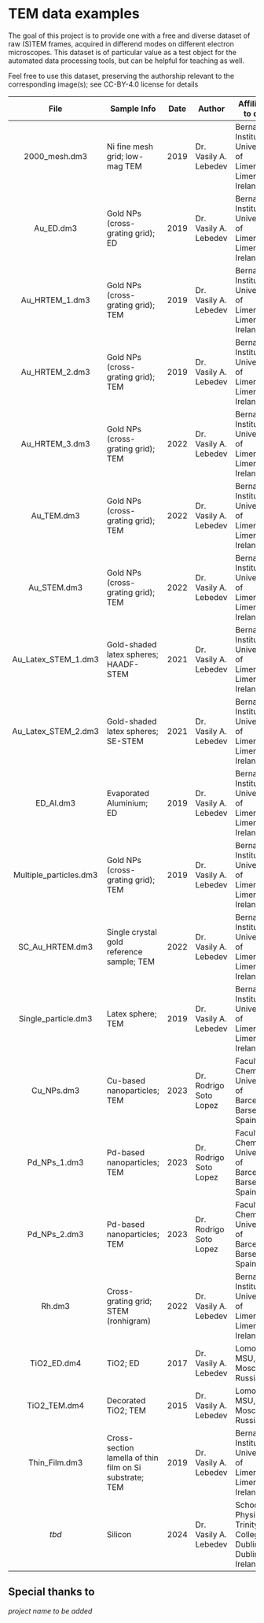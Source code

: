 # TEM data examples

The goal of this project is to provide one with a free and diverse dataset of raw (S)TEM frames, acquired in differend modes on different electron microscopes.
This dataset is of particular value as a test object for the automated data processing tools, but can be helpful for teaching as well.

Feel free to use this dataset, preserving the authorship relevant to the corresponding image(s); see CC-BY-4.0 license for details

| File | Sample Info | Date | Author | Affiliation to date| Notes |
| :---: | ------ | :---: | --- | --- | --- |
| 2000_mesh.dm3 | Ni fine mesh grid; low-mag TEM | 2019 | Dr. Vasily A. Lebedev | Bernal Institute, University of Limerick, Limerick, Ireland||
| Au_ED.dm3 | Gold NPs (cross-grating grid); ED | 2019 | Dr. Vasily A. Lebedev | Bernal Institute, University of Limerick, Limerick, Ireland||
| Au_HRTEM_1.dm3 | Gold NPs (cross-grating grid); TEM | 2019 | Dr. Vasily A. Lebedev | Bernal Institute, University of Limerick, Limerick, Ireland||
| Au_HRTEM_2.dm3 | Gold NPs (cross-grating grid); TEM | 2019 | Dr. Vasily A. Lebedev | Bernal Institute, University of Limerick, Limerick, Ireland||
| Au_HRTEM_3.dm3 | Gold NPs (cross-grating grid); TEM | 2022 | Dr. Vasily A. Lebedev | Bernal Institute, University of Limerick, Limerick, Ireland||
| Au_TEM.dm3 | Gold NPs (cross-grating grid); TEM | 2022 | Dr. Vasily A. Lebedev | Bernal Institute, University of Limerick, Limerick, Ireland||
| Au_STEM.dm3 | Gold NPs (cross-grating grid); TEM | 2022 | Dr. Vasily A. Lebedev | Bernal Institute, University of Limerick, Limerick, Ireland||
| Au_Latex_STEM_1.dm3 | Gold-shaded latex spheres; HAADF-STEM | 2021 | Dr. Vasily A. Lebedev | Bernal Institute, University of Limerick, Limerick, Ireland||
| Au_Latex_STEM_2.dm3 | Gold-shaded latex spheres; SE-STEM | 2021 | Dr. Vasily A. Lebedev | Bernal Institute, University of Limerick, Limerick, Ireland||
| ED_Al.dm3 | Evaporated Aluminium; ED | 2019 | Dr. Vasily A. Lebedev | Bernal Institute, University of Limerick, Limerick, Ireland||
| Multiple_particles.dm3 | Gold NPs (cross-grating grid); TEM | 2019 | Dr. Vasily A. Lebedev | Bernal Institute, University of Limerick, Limerick, Ireland||
| SC_Au_HRTEM.dm3 | Single crystal gold reference sample; TEM | 2022 | Dr. Vasily A. Lebedev | Bernal Institute, University of Limerick, Limerick, Ireland||
| Single_particle.dm3 | Latex sphere; TEM | 2019 | Dr. Vasily A. Lebedev | Bernal Institute, University of Limerick, Limerick, Ireland||
| Cu_NPs.dm3 | Cu-based nanoparticles; TEM | 2023 | Dr. Rodrigo Soto Lopez | Faculty of Chemistry, University of Barcelona, Barselona, Spain |*doi?*|
| Pd_NPs_1.dm3 | Pd-based nanoparticles; TEM | 2023 | Dr. Rodrigo Soto Lopez | Faculty of Chemistry, University of Barcelona, Barselona, Spain |*doi?*|
| Pd_NPs_2.dm3 | Pd-based nanoparticles; TEM | 2023 | Dr. Rodrigo Soto Lopez | Faculty of Chemistry, University of Barcelona, Barselona, Spain |*doi?*|
| Rh.dm3 | Cross-grating grid; STEM (ronhigram) | 2022 | Dr. Vasily A. Lebedev | Bernal Institute, University of Limerick, Limerick, Ireland||
| TiO2_ED.dm4 | TiO2; ED | 2017 | Dr. Vasily A. Lebedev | Lomonosov MSU, Moscow, Russia||
| TiO2_TEM.dm4 | Decorated TiO2; TEM | 2015 | Dr. Vasily A. Lebedev | Lomonosov MSU, Moscow, Russia||
| Thin_Film.dm3 | Cross-section lamella of thin film on Si substrate; TEM | 2019 | Dr. Vasily A. Lebedev | Bernal Institute, University of Limerick, Limerick, Ireland| Sample is a courtesy of Dr. Luke Guinane |
| *tbd* | Silicon  | 2024 | Dr. Vasily A. Lebedev | School of Physics, Trinity College Dublin, Dublin, Ireland||

## Special thanks to
*project name to be added*
